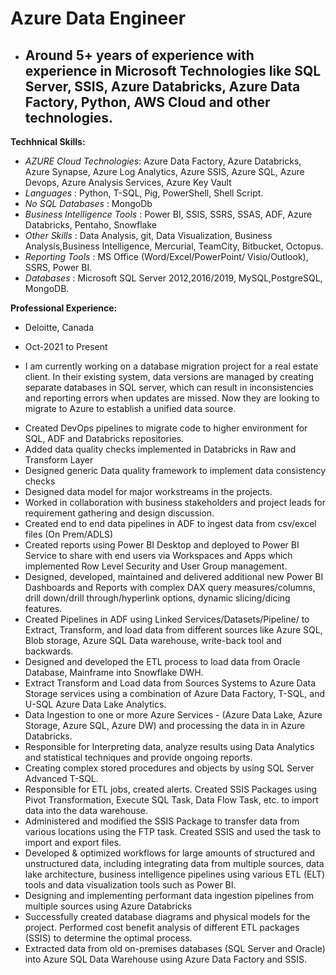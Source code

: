 # **Azure Data Engineer**
* ## Around 5+ years of experience with experience in Microsoft Technologies like SQL Server, SSIS, Azure Databricks, Azure Data Factory, Python, AWS Cloud and other technologies.
  
**Techhnical Skills:** 
 +  _AZURE Cloud Technologies_: Azure Data Factory, Azure Databricks, Azure Synapse, Azure Log Analytics, Azure SSIS, Azure SQL, Azure Devops, Azure Analysis Services, Azure Key Vault
 + _Languages_ : Python, T-SQL, Pig, PowerShell, Shell Script.
 +  _No SQL Databases_ : MongoDb
 +  _Business Intelligence Tools_ : Power BI, SSIS, SSRS, SSAS, ADF, Azure Databricks, Pentaho, Snowflake 
 +  _Other Skills_ : Data Analysis, git, Data Visualization, Business Analysis,Business Intelligence, Mercurial, TeamCity, Bitbucket, Octopus.
 +  _Reporting Tools_ : MS Office (Word/Excel/PowerPoint/ Visio/Outlook), SSRS, Power BI.
 +  _Databases_ : Microsoft SQL Server 2012,2016/2019, MySQL,PostgreSQL, MongoDB.

**Professional Experience:**
+ Deloitte, Canada
+ Oct-2021 to Present

+ I am currently working on a database migration project for a real estate client. In their existing system, data versions are managed by creating separate databases in SQL server, which can result in inconsistencies and reporting errors when updates are missed. Now they are looking to migrate to Azure to establish a unified data source.

* Created DevOps pipelines to migrate code to higher environment for SQL, ADF and Databricks repositories.
* Added data quality checks implemented in Databricks in Raw and Transform Layer
* Designed generic Data quality framework to implement data consistency checks
* Designed data model for major workstreams in the projects.
* Worked in collaboration with business stakeholders and project leads for requirement gathering and design discussion.
* Created end to end data pipelines in ADF to ingest data from csv/excel files (On Prem/ADLS)
* Created reports using Power BI Desktop and deployed to Power BI Service to share with end users via Workspaces and Apps which implemented Row Level Security and User Group management.
* Designed, developed, maintained and delivered additional new Power BI Dashboards and Reports with complex DAX query measures/columns, drill down/drill through/hyperlink options, dynamic slicing/dicing features.
* Created Pipelines in ADF using Linked Services/Datasets/Pipeline/ to Extract, Transform, and load data from different sources like Azure SQL, Blob storage, Azure SQL Data warehouse, write-back tool and backwards.
* Designed and developed the ETL process to load data from Oracle Database, Mainframe into Snowflake DWH.
* Extract Transform and Load data from Sources Systems to Azure Data Storage services using a combination of Azure Data Factory, T-SQL, and U-SQL Azure Data Lake Analytics.
* Data Ingestion to one or more Azure Services - (Azure Data Lake, Azure Storage, Azure SQL, Azure DW) and processing the data in in Azure Databricks.
* Responsible for Interpreting data, analyze results using Data Analytics and statistical techniques and provide ongoing reports.
* Creating complex stored procedures and objects by using SQL Server Advanced T-SQL.
* Responsible for ETL jobs, created alerts. Created SSIS Packages using Pivot Transformation, Execute SQL Task, Data Flow Task, etc. to import data into the data warehouse.
* Administered and modified the SSIS Package to transfer data from various locations using the FTP task. Created SSIS and used the task to import and export files.
* Developed & optimized workflows for large amounts of structured and unstructured data, including integrating data from multiple sources, data lake architecture, business intelligence pipelines using various ETL (ELT) tools and data visualization tools such as Power BI.
* Designing and implementing performant data ingestion pipelines from multiple sources using Azure Databricks
* Successfully created database diagrams and physical models for the project. Performed cost benefit analysis of different ETL packages (SSIS) to determine the optimal process.
* Extracted data from old on-premises databases (SQL Server and Oracle) into Azure SQL Data Warehouse using Azure Data Factory and SSIS. 


  
